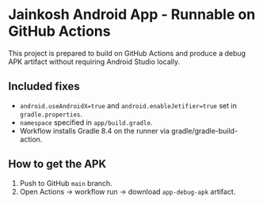 # Jainkosh Android App - Runnable on GitHub Actions

This project is prepared to build on GitHub Actions and produce a debug APK artifact without requiring Android Studio locally.

## Included fixes
- `android.useAndroidX=true` and `android.enableJetifier=true` set in `gradle.properties`.
- `namespace` specified in `app/build.gradle`.
- Workflow installs Gradle 8.4 on the runner via gradle/gradle-build-action.

## How to get the APK
1. Push to GitHub `main` branch.
2. Open Actions -> workflow run -> download `app-debug-apk` artifact.
